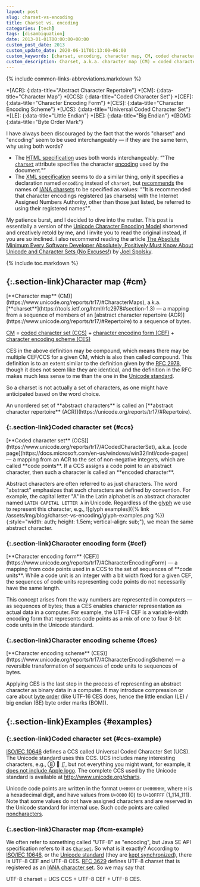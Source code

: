 ```yaml
---
layout: post
slug: charset-vs-encoding
title: Charset vs. encoding
categories: [tech]
tags: [disambiguation]
date: 2013-01-01T00:00:00+00:00
custom_post_date: 2013
custom_update_date: 2020-06-11T01:13:00−06:00
custom_keywords: [charset, encoding, character map, CM, coded character set, CCS, character encoding form, CEF, character encoding scheme, CES, Universal Coded Character Set, UCS, UCS Transformation Format, UTF, Unicode]
custom_description: Charset, a.k.a. character map (CM) = coded character set (CCS) + character encoding form (CEF) + character encoding scheme (CES).
---
```

{% include common-links-abbreviations.markdown %}

*[ACR]:
{:data-title="Abstract Character Repertoire"}
*[CM]:
{:data-title="Character Map"}
*[CCS]:
{:data-title="Coded Character Set"}
*[CEF]:
{:data-title="Character Encoding Form"}
*[CES]:
{:data-title="Character Encoding Scheme"}
*[UCS]:
{:data-title="Universal Coded Character Set"}
*[LE]:
{:data-title="Little Endian"}
*[BE]:
{:data-title="Big Endian"}
*[BOM]:
{:data-title="Byte Order Mark"}

I have always been discouraged by the fact that the words "charset" and "encoding" seem to be used interchangeably &mdash; if they are the same term, why using both words?
* The [HTML specification](https://html.spec.whatwg.org/multipage/) uses both words interchangeably:
<q>"The <a href="https://html.spec.whatwg.org/multipage/semantics.html#attr-meta-charset">`charset`</a> attribute specifies the character <a href="https://encoding.spec.whatwg.org/#encoding">encoding</a> used by the document."</q>
* The [XML specification](https://www.w3.org/TR/xml/) seems to do a similar thing, only it specifies a declaration named `encoding` instead of `charset`,
but [recommends](https://www.w3.org/TR/xml/#charencoding) the names of [IANA charsets](https://www.iana.org/assignments/character-sets/character-sets.xhtml) to be specified as values:
<q>"It is recommended that character encodings registered (as charsets) with the Internet Assigned Numbers Authority, other than those just listed,
be referred to using their registered names"</q>.

My patience burst, and I decided to dive into the matter.
This post is essentially a version of the [Unicode Character Encoding Model](https://unicode.org/reports/tr17/) shortened and creatively retold by me,
and I invite you to read the original instead, if you are so inclined.
I also recommend reading the article [The Absolute Minimum Every Software Developer Absolutely, Positively Must Know About Unicode and Character Sets (No Excuses!)](https://www.joelonsoftware.com/2003/10/08/the-absolute-minimum-every-software-developer-absolutely-positively-must-know-about-unicode-and-character-sets-no-excuses/)<span class="insignificant">&nbsp;by [Joel Spolsky](https://www.joelonsoftware.com/about-me/)</span>.

{% include toc.markdown %}

## [](#cm){:.section-link}Character map {#cm}
<div class="info-block" markdown="1">
[**Character map** (CM)](https://www.unicode.org/reports/tr17/#CharacterMaps), a.k.a. [**charset**](https://tools.ietf.org/html/rfc2978#section-1.3) &mdash;
a mapping from a sequence of members of an [abstract character repertoire (ACR)](https://www.unicode.org/reports/tr17/#Repertoire) to a sequence of bytes.

[CM](https://www.unicode.org/reports/tr17/#CharacterMaps) = [coded character set (CCS)](https://www.unicode.org/reports/tr17/#CodedCharacterSet) + [character encoding form (CEF)](https://www.unicode.org/reports/tr17/#CharacterEncodingForm) + [character encoding scheme (CES)](https://www.unicode.org/reports/tr17/#CharacterEncodingScheme)
</div>

CES in the above definition may be compound, which means there may be multiple CEF/CCS for a given CM, which is also then called compound.
This definition is to an extent similar to the definition given by the [RFC 2978](https://tools.ietf.org/html/rfc2978#section-1.3),
though it does not seem like they are identical, and the definition in the RFC makes much less sense to me than the one in the [Unicode standard](https://unicode.org/standard/standard.html).

So a charset is not actually a set of characters, as one might have anticipated based on the word choice.

<div class="info-block" markdown="1">
An unordered set of **abstract characters** is called an [**abstract character repertoire** (ACR)](https://unicode.org/reports/tr17/#Repertoire).
</div>

### [](#ccs){:.section-link}Coded character set {#ccs}

<div class="info-block" markdown="1">
[**Coded character set** (CCS)](https://www.unicode.org/reports/tr17/#CodedCharacterSet), a.k.a. [code page](https://docs.microsoft.com/en-us/windows/win32/intl/code-pages) &mdash;
a mapping from an ACR to the set of non-negative integers, which are called **code points**.
If a CCS assigns a code point to an abstract character, then such a character is called an **encoded character**.
</div>

Abstract characters are often referred to as just characters.
The word "abstract" emphasizes that such characters are defined by convention.
For example, the capital letter "A" in the Latin alphabet is an abstract character named `LATIN CAPITAL LETTER A` in Unicode.
Regardless of the [glyph](https://unicode.org/reports/tr17/#CharactersVsGlyphs) we use to represent this character, e.g.,
![glyph examples]({% link /assets/img/blog/charset-vs-encoding/glyph-examples.png %}){:style="width: auth; height: 1.5em; vertical-align: sub;"},
we mean the same abstract character.

### [](#cef){:.section-link}Character encoding form {#cef}
<div class="info-block" markdown="1">
[**Character encoding form** (CEF)](https://www.unicode.org/reports/tr17/#CharacterEncodingForm) &mdash;
a mapping from code points used in a CCS to the set of sequences of **code units**.
While a code unit is an integer with a bit width fixed for a given CEF,
the sequences of code units representing code points do not necessarily have the same length.
</div>

This concept arises from the way numbers are represented in computers &mdash; as sequences of bytes;
thus a CES enables character representation as actual data in a computer.
For example, the UTF-8 CEF is a variable-width encoding form that represents code points as a mix of one to four 8-bit code units in the Unicode standard.

### [](#ces){:.section-link}Character encoding scheme {#ces}
<div class="info-block" markdown="1">
[**Character encoding scheme** (CES)](https://www.unicode.org/reports/tr17/#CharacterEncodingScheme) &mdash;
a reversible transformation of sequences of code units to sequences of bytes.
</div>

Applying CES is the last step in the process of representing an abstract character as binary data in a computer.
It may introduce compression or care about [byte order](https://www.unicode.org/reports/tr17/#ByteOrder)
(like UTF-16 CES does, hence the little endian (LE) / big endian (BE) byte order marks (BOM)).

## [](#examples){:.section-link}Examples {#examples}

### [](#ccs-example){:.section-link}Coded character set {#ccs-example}
[ISO/IEC 10646](https://www.iso.org/standard/69119.html) defines a CCS called Universal Coded Character Set (UCS).
The Unicode standard uses this CCS.
UCS includes many interesting characters, e.g., &#x2467; &#x1f9a0; &#x222c;, but not everything you might want, for example,
it [does not include Apple logo](http://hea-www.harvard.edu/~fine/OSX/unicode_apple_logo.html).
The complete CCS used by the Unicode standard is available at <http://www.unicode.org/charts>.

Unicode code points are written in the format `U+HHHH` or `U+HHHHHH`, where `H` is a hexadecimal digit,
and have values from `U+0000` (0) to `U+10FFFF` (1_114_111).
Note that some values do not have assigned characters and are reserved in the Unicode standard for internal use.
Such code points are called [noncharacters](http://www.unicode.org/faq/private_use.html#noncharacters).

### [](#cm-example){:.section-link}Character map {#cm-example}
We often refer to something called "UTF-8" as "encoding",
but Java SE API specification refers to it as [`Charset`](https://cr.openjdk.java.net/~iris/se/14/spec/fr/java-se-14-fr-spec/api/java.base/java/nio/charset/StandardCharsets.html#UTF_8). 
So what is it exactly? According to [ISO/IEC 10646](https://www.iso.org/standard/69119.html), or the [Unicode standard](https://unicode.org/standard/standard.html)
(they are [kept synchronized](https://www.unicode.org/faq/unicode_iso.html)),
there is UTF-8 CEF and UTF-8 CES.
[RFC 3629](https://tools.ietf.org/html/rfc3629) defines UTF-8 charset that is registered as an [IANA character set](https://www.iana.org/assignments/character-sets/character-sets.xhtml).
So we may say that
<div class="info-block" markdown="1">
UTF-8 charset = UCS CCS + UTF-8 CEF + UTF-8 CES.
</div>
